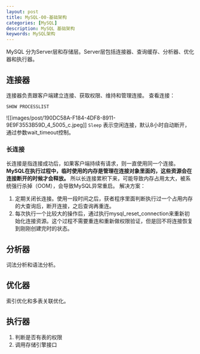 ```yaml
---
layout: post
title: MySQL-00-基础架构
categories: [MySQL]
description: MySQL 基础架构
keywords: MySQL架构
---
```


MySQL 分为Server层和存储层。Server层包括连接器、查询缓存、分析器、优化器和执行器。

## 连接器
连接器负责跟客户端建立连接、获取权限、维持和管理连接。
查看连接：
```
SHOW PROCESSLIST
```
![[images/post/190DC58A-F184-4DF8-8911-9E9F3553B59D_4_5005_c.jpeg]]
`Sleep` 表示空闲连接，默认8小时自动断开，通过参数wait_timeout控制。

### 长连接
长连接是指连接成功后，如果客户端持续有请求，则一直使用同一个连接。
**MySQL在执行过程中，临时使用的内存是管理在连接对象里面的，这些资源会在连接断开的时候才会释放。**
所以长连接累积下来，可能导致内存占用太大，被系统强行杀掉（OOM），会导致MySQL异常重启。
解决方案：
1. 定期关闭长连接。使用一段时间之后，获者程序里面判断执行过一个占用内存的大查询后，断开连接，之后查询再重连。
2. 每次执行一个比较大的操作后，通过执行mysql_reset_connection来重新初始化连接资源。这个过程不需要重连和重新做权限验证，但是回不将连接恢复到刚刚创建完时的状态。

## 分析器
词法分析和语法分析。

## 优化器
索引优化和多表关联优化。

## 执行器
1. 判断是否有表的权限
2. 调用存储引擎接口
